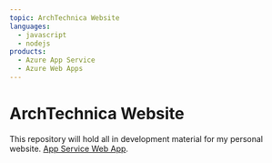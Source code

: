 ```yaml
---
topic: ArchTechnica Website
languages:
  - javascript
  - nodejs
products:
  - Azure App Service
  - Azure Web Apps
---
```


# ArchTechnica Website

This repository will hold all in development material for my personal website. [App Service Web App](https://docs.microsoft.com/azure/app-service-web).
